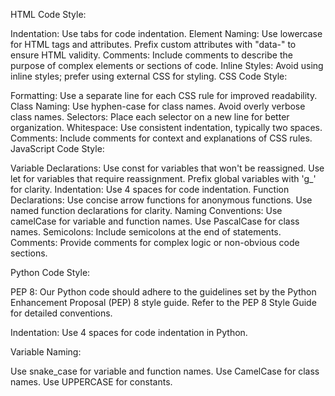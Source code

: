 HTML Code Style:

Indentation: Use tabs for code indentation.
Element Naming:
Use lowercase for HTML tags and attributes.
Prefix custom attributes with "data-" to ensure HTML validity.
Comments: Include comments to describe the purpose of complex elements or sections of code.
Inline Styles: Avoid using inline styles; prefer using external CSS for styling.
CSS Code Style:

Formatting: Use a separate line for each CSS rule for improved readability.
Class Naming:
Use hyphen-case for class names.
Avoid overly verbose class names.
Selectors: Place each selector on a new line for better organization.
Whitespace: Use consistent indentation, typically two spaces.
Comments: Include comments for context and explanations of CSS rules.
JavaScript Code Style:

Variable Declarations:
Use const for variables that won't be reassigned.
Use let for variables that require reassignment.
Prefix global variables with 'g_' for clarity.
Indentation: Use 4 spaces for code indentation.
Function Declarations:
Use concise arrow functions for anonymous functions.
Use named function declarations for clarity.
Naming Conventions:
Use camelCase for variable and function names.
Use PascalCase for class names.
Semicolons: Include semicolons at the end of statements.
Comments: Provide comments for complex logic or non-obvious code sections.

Python Code Style:

PEP 8: Our Python code should adhere to the guidelines set by the Python Enhancement Proposal (PEP) 8 style guide. Refer to the PEP 8 Style Guide for detailed conventions.

Indentation: Use 4 spaces for code indentation in Python.

Variable Naming:

Use snake_case for variable and function names.
Use CamelCase for class names.
Use UPPERCASE for constants.
